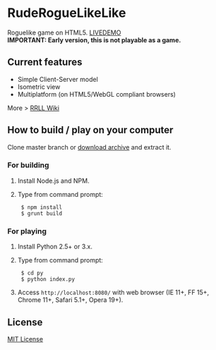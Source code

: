 # RudeRogueLikeLike
Roguelike game on HTML5. [LIVEDEMO](http://szk.github.io/RRLL/)  
**IMPORTANT: Early version, this is not playable as a game.**

## Current features
- Simple Client-Server model
- Isometric view
- Multiplatform (on HTML5/WebGL compliant browsers)  

More > [RRLL Wiki](https://github.com/szk/RRLL/wiki/)

## How to build / play on your computer
Clone master branch or [download archive](https://github.com/szk/RRLL/archive/master.zip) and extract it.

### For building
1. Install Node.js and NPM.
1. Type from command prompt:

    <!-- language: sh -->
        $ npm install
        $ grunt build

### For playing
1. Install Python 2.5+ or 3.x.
1. Type from command prompt:

    <!-- language: sh -->
        $ cd py
        $ python index.py
1. Access ```http://localhost:8080/``` with web browser (IE 11+, FF 15+, Chrome 11+, Safari 5.1+, Opera 19+).

## License
[MIT License](http://opensource.org/licenses/MIT)
